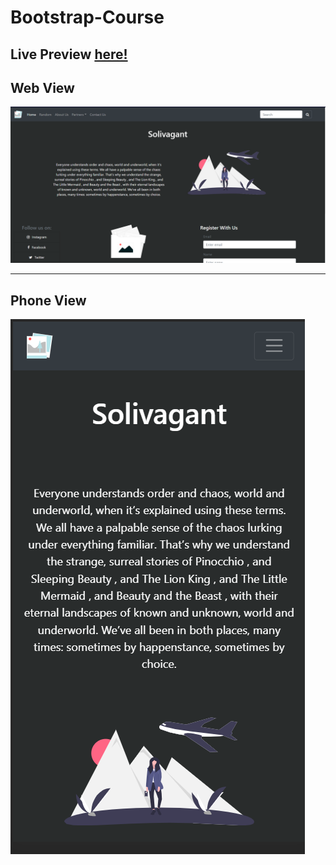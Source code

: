 # Bootstrap-Course


<h2>Live Preview <a href="https://ally0601.github.io/Bootstrap-Course/">here!</a></h2>

<h2>Web View</h2>
<img src="/img/web.png">

<hr>
<h2>Phone View</h2>
<img src="/img/phone.png">